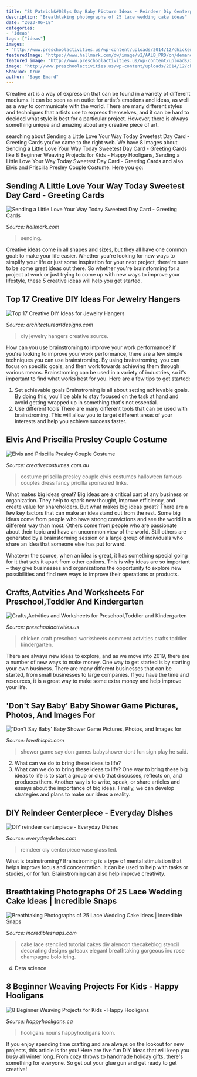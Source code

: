 ```yaml
---
title: "St Patrick&#039;s Day Baby Picture Ideas ~ Reindeer Diy Centerpiece Vase Glass Led"
description: "Breathtaking photographs of 25 lace wedding cake ideas"
date: "2023-06-18"
categories:
- "ideas"
tags: ["ideas"]
images:
- "http://www.preschoolactivities.us/wp-content/uploads/2014/12/chicken-craft1.jpg"
featuredImage: "https://www.hallmark.com/dw/image/v2/AALB_PRD/on/demandware.static/-/Sites-hallmark-master/default/dwb00c9aea/images/finished-goods/Sending-a-Little-Love-Sweetest-Day-Card_200SVC5505_04.jpg?sw=1920"
featured_image: "http://www.preschoolactivities.us/wp-content/uploads/2014/12/chicken-craft1.jpg"
image: "http://www.preschoolactivities.us/wp-content/uploads/2014/12/chicken-craft1.jpg"
ShowToc: true
author: "Sage Emard"
---
```



Creative art is a way of expression that can be found in a variety of different mediums. It can be seen as an outlet for artist’s emotions and ideas, as well as a way to communicate with the world. There are many different styles and techniques that artists use to express themselves, and it can be hard to decided what style is best for a particular project. However, there is always something unique and amazing about any creative piece of art.

	

		
searching about Sending a Little Love Your Way Today Sweetest Day Card - Greeting Cards you've came to the right web. We have 8 Images about Sending a Little Love Your Way Today Sweetest Day Card - Greeting Cards like 8 Beginner Weaving Projects for Kids - Happy Hooligans, Sending a Little Love Your Way Today Sweetest Day Card - Greeting Cards and also Elvis and Priscilla Presley Couple Costume. Here you go:
		
    
## Sending A Little Love Your Way Today Sweetest Day Card - Greeting Cards

<img loading=lazy src="https://www.hallmark.com/dw/image/v2/AALB_PRD/on/demandware.static/-/Sites-hallmark-master/default/dwb00c9aea/images/finished-goods/Sending-a-Little-Love-Sweetest-Day-Card_200SVC5505_04.jpg?sw=1920" onerror="this.onerror=null;this.src='https://tse3.mm.bing.net/th?id=OIP.UwtfpPqUV9BpJ04tksyA8QHaHa&amp;pid=15.1';" alt="Sending a Little Love Your Way Today Sweetest Day Card - Greeting Cards">

_Source: hallmark.com_

>sending. 

	

Creative ideas come in all shapes and sizes, but they all have one common goal: to make your life easier. Whether you're looking for new ways to simplify your life or just some inspiration for your next project, there're sure to be some great ideas out there. So whether you're brainstorming for a project at work or just trying to come up with new ways to improve your lifestyle, these 5 creative ideas will help you get started.

    
## Top 17 Creative DIY Ideas For Jewelry Hangers

<img loading=lazy src="https://www.architectureartdesigns.com/wp-content/uploads/2013/06/remodelaholic._com-630x947.jpg" onerror="this.onerror=null;this.src='https://tse3.mm.bing.net/th?id=OIP.IpqSlmvhZ6XUm4yNPd51oQHaLI&amp;pid=15.1';" alt="Top 17 Creative DIY Ideas for Jewelry Hangers">

_Source: architectureartdesigns.com_

>diy jewelry hangers creative source. 

	

How can you use brainstroming to improve your work performance?
If you're looking to improve your work performance, there are a few simple techniques you can use brainstroming. By using brainstroming, you can focus on specific goals, and then work towards achieving them through various means. Brainstroming can be used in a variety of industries, so it's important to find what works best for you. Here are a few tips to get started: 
1. Set achievable goals
Brainstroming is all about setting achievable goals. By doing this, you'll be able to stay focused on the task at hand and avoid getting wrapped up in something that's not essential. 
2. Use different tools
There are many different tools that can be used with brainstroming. This will allow you to target different areas of your interests and help you achieve success faster. 

    
## Elvis And Priscilla Presley Couple Costume

<img loading=lazy src="https://www.creativecostumes.com.au/wp-content/uploads/2017/03/elvis-couple-510x680.jpg" onerror="this.onerror=null;this.src='https://tse1.mm.bing.net/th?id=OIP.xnfa0EzDFF-_2ruhGAC-jAHaJ4&amp;pid=15.1';" alt="Elvis and Priscilla Presley Couple Costume">

_Source: creativecostumes.com.au_

>costume priscilla presley couple elvis costumes halloween famous couples dress fancy pricilla sponsored links. 

	

What makes big ideas great?
Big ideas are a critical part of any business or organization. They help to spark new thought, improve efficiency, and create value for shareholders. But what makes big ideas great? There are a few key factors that can make an idea stand out from the rest.
Some big ideas come from people who have strong convictions and see the world in a different way than most. Others come from people who are passionate about their topic and have an uncommon view of the world. Still others are generated by a brainstorming session or a large group of individuals who share an Idea that someone else has put forward.

Whatever the source, when an idea is great, it has something special going for it that sets it apart from other options. This is why ideas are so important – they give businesses and organizations the opportunity to explore new possibilities and find new ways to improve their operations or products.

    
## Crafts,Actvities And Worksheets For Preschool,Toddler And Kindergarten

<img loading=lazy src="http://www.preschoolactivities.us/wp-content/uploads/2014/12/chicken-craft1.jpg" onerror="this.onerror=null;this.src='https://tse2.mm.bing.net/th?id=OIP.QXz_4eZJ-Iy1q3RhQd1nPQHaJ4&amp;pid=15.1';" alt="Crafts,Actvities and Worksheets for Preschool,Toddler and Kindergarten">

_Source: preschoolactivities.us_

>chicken craft preschool worksheets comment actvities crafts toddler kindergarten. 

	

There are always new ideas to explore, and as we move into 2019, there are a number of new ways to make money. One way to get started is by starting your own business. There are many different businesses that can be started, from small businesses to large companies. If you have the time and resources, it is a great way to make some extra money and help improve your life.

    
## &#039;Don&#039;t Say Baby&#039; Baby Shower Game Pictures, Photos, And Images For

<img loading=lazy src="http://www.lovethispic.com/uploaded_images/283020--don-t-Say-Baby-Baby-Shower-Game.jpg" onerror="this.onerror=null;this.src='https://tse4.mm.bing.net/th?id=OIP.7eYIPpUnr9pLmY4tFsLegQHaLH&amp;pid=15.1';" alt="&#039;Don&#039;t Say Baby&#039; Baby Shower Game Pictures, Photos, and Images for">

_Source: lovethispic.com_

>shower game say don games babyshower dont fun sign play he said. 

	

2. What can we do to bring these ideas to life?
2. What can we do to bring these ideas to life? 
One way to bring these big ideas to life is to start a group or club that discusses, reflects on, and produces them. Another way is to write, speak, or share articles and essays about the importance of big ideas. Finally, we can develop strategies and plans to make our ideas a reality.

    
## DIY Reindeer Centerpiece - Everyday Dishes

<img loading=lazy src="https://everydaydishes.com/wp-content/uploads/2013/10/reindeer-centerpiece-cherylstyle-cheryl-najafi-H.jpg" onerror="this.onerror=null;this.src='https://tse3.mm.bing.net/th?id=OIP.zZtXa5pAsya5AYe61YDRpAHaLH&amp;pid=15.1';" alt="DIY reindeer centerpiece - Everyday Dishes">

_Source: everydaydishes.com_

>reindeer diy centerpiece vase glass led. 

	

What is brainstroming?
Brainstroming is a type of mental stimulation that helps improve focus and concentration. It can be used to help with tasks or studies, or for fun. Brainstroming can also help improve creativity.

    
## Breathtaking Photographs Of 25 Lace Wedding Cake Ideas | Incredible Snaps

<img loading=lazy src="http://www.incrediblesnaps.com/wp-content/uploads/2014/11/Lace-Wedding-Cakes-1.jpg" onerror="this.onerror=null;this.src='https://tse4.mm.bing.net/th?id=OIP.ujGnupkaU0XBFtD1XfV9IgHaLE&amp;pid=15.1';" alt="Breathtaking Photographs of 25 Lace Wedding Cake Ideas | Incredible Snaps">

_Source: incrediblesnaps.com_

>cake lace stenciled tutorial cakes diy alencon thecakeblog stencil decorating designs gateaux elegant breathtaking gorgeous inc rose champagne bolo icing. 

	

4. Data science 

    
## 8 Beginner Weaving Projects For Kids - Happy Hooligans

<img loading=lazy src="https://happyhooligans.ca/wp-content/uploads/2020/01/weaving-crafts-for-kids.jpg" onerror="this.onerror=null;this.src='https://tse3.mm.bing.net/th?id=OIP.koe4c7f5wu-b_UNX59F24QHaLH&amp;pid=15.1';" alt="8 Beginner Weaving Projects for Kids - Happy Hooligans">

_Source: happyhooligans.ca_

>hooligans nouns happyhooligans loom. 

	

If you enjoy spending time crafting and are always on the lookout for new projects, this article is for you! Here are five fun DIY ideas that will keep you busy all winter long. From cozy throws to handmade holiday gifts, there's something for everyone. So get out your glue gun and get ready to get creative!

